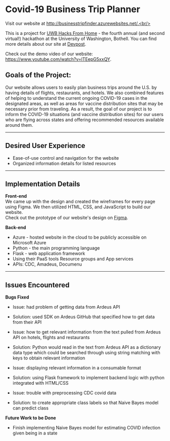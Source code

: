 # Covid-19 Business Trip Planner
Visit our website at http://businesstripfinder.azurewebsites.net/.<br/>

This is a project for <a href="https://uwbhacks-from-home.devpost.com/">UWB Hacks From Home</a> - the fourth annual (and second virtual!) hackathon at the University of Washington, Bothell. You can find more details about our site at <a href="https://devpost.com/software/business-trip-planner">Devpost</a>.<br/>

Check out the demo video of our website: https://www.youtube.com/watch?v=lTEepG5xxQY.


## Goals of the Project:
Our website allows users to easily plan business trips around the U.S. by having details of flights, restaurants, and hotels. We also combined features of helping to understand the current ongoing COVID-19 cases in the designated areas, as well as areas for vaccine distribution sites that may be necessary prior from traveling. As a result, the goal of our project is to inform the COVID-19 situations (and vaccine distribution sites) for our users who are flying across states and offering recommended resources available around them.

***
## Desired User Experience
* Ease-of-use control and navigation for the website
* Organized information details for listed resources


***
## Implementation Details
**Front-end**
<br/>We came up with the design and created the wireframes for every page using Figma. We then utilized HTML, CSS, and JavaScript to build our website.<br/>
Check out the prototype of our website's design on <a href="https://www.figma.com/proto/I42E4Uyyi7FMWuUziAdV8B/Website?node-id=3%3A7&scaling=min-zoom&page-id=0%3A1">Figma</a>.

**Back-end**
* Azure - hosted website in the cloud to be publicly accessible on Microsoft Azure
* Python - the main programming language
* Flask - web application framework
* Using their PaaS tools Resource groups and App services
* APIs: CDC, Amadeus, Documenu

***
## Issues Encountered
**Bugs Fixed**
* Issue: had problem of getting data from Ardeus API 
* Solution: used SDK on Ardeus GitHub that specified how to get data from their API

* Issue: how to get relevant information from the text pulled from Ardeus API on hotels, flights and restaurants 
* Solution: Python would read in the text from Ardeus API as a dictionary data type which could be searched through using string matching with keys to obtain relevant information

* Issue: displaying relevant information in a consumable format
* Solution: using Flask framework to implement backend logic with python integrated with HTML/CSS

* Issue: trouble with preprocessing CDC covid data
* Solution: to create appropriate class labels so that Naive Bayes model can predict class

**Future Work to be Done**
* Finish implementing Naive Bayes model for estimating COVID infection given being in a state
